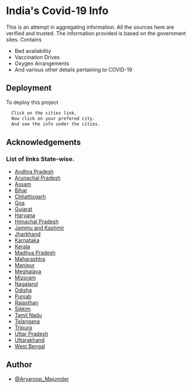 
# India's Covid-19 Info

This is an attempt in aggregating information.
All the sources here are verified and trusted. The information provided is based on the government sites.
Contains 
- Bed availability
- Vaccination Drives
- Oxygen Arrangements  
- And various other details pertaining to COVID-19 
## Deployment

To deploy this project

```bash
  Click on the cities link.
  Now click on your prefered city.
  And see the info under the cities.
```

  
## Acknowledgements
### List of links State-wise.

 - [Andhra Pradesh](https://awesomeopensource.com/project/elangosundar/awesome-README-templates)
 - [Arunachal Pradesh](https://github.com/matiassingers/awesome-readme)
 - [Assam](https://bulldogjob.com/news/449-how-to-write-a-good-readme-for-your-github-project)
- [Bihar](https://awesomeopensource.com/project/elangosundar/awesome-README-templates)
 - [Chhattisgarh](https://github.com/matiassingers/awesome-readme)
 - [ Goa](https://bulldogjob.com/news/449-how-to-write-a-good-readme-for-your-github-project)
- [ Gujarat](https://awesomeopensource.com/project/elangosundar/awesome-README-templates)
 - [ Haryana](https://github.com/matiassingers/awesome-readme)
 - [Himachal Pradesh](https://bulldogjob.com/news/449-how-to-write-a-good-readme-for-your-github-project)
- [Jammu and Kashmir](https://awesomeopensource.com/project/elangosundar/awesome-README-templates)
 - [Jharkhand](https://github.com/matiassingers/awesome-readme)
 - [ Karnataka](https://bulldogjob.com/news/449-how-to-write-a-good-readme-for-your-github-project)
- [Kerala](https://awesomeopensource.com/project/elangosundar/awesome-README-templates)
 - [ Madhya Pradesh](https://github.com/matiassingers/awesome-readme)
 - [Maharashtra](https://bulldogjob.com/news/449-how-to-write-a-good-readme-for-your-github-project)
- [ 	Manipur](https://awesomeopensource.com/project/elangosundar/awesome-README-templates)
 - [Meghalaya](https://github.com/matiassingers/awesome-readme)
 - [ 	Mizoram](https://bulldogjob.com/news/449-how-to-write-a-good-readme-for-your-github-project)
- [Nagaland](https://awesomeopensource.com/project/elangosundar/awesome-README-templates)
 - [Odisha](https://github.com/matiassingers/awesome-readme)
 - [Punjab](https://bulldogjob.com/news/449-how-to-write-a-good-readme-for-your-github-project)
- [ 	Rajasthan](https://awesomeopensource.com/project/elangosundar/awesome-README-templates)
 - [ 	Sikkim](https://github.com/matiassingers/awesome-readme)
 - [Tamil Nadu](https://bulldogjob.com/news/449-how-to-write-a-good-readme-for-your-github-project)
- [Telangana](https://awesomeopensource.com/project/elangosundar/awesome-README-templates)
 - [Tripura](https://github.com/matiassingers/awesome-readme)
 - [Uttar Pradesh](https://bulldogjob.com/news/449-how-to-write-a-good-readme-for-your-github-project)
- [Uttarakhand](https://awesomeopensource.com/project/elangosundar/awesome-README-templates)
 - [West Bengal](https://github.com/matiassingers/awesome-readme)

## Author

- [@Aryaroop_Majumder](https://github.com/FiNiX-GaMmA)

  